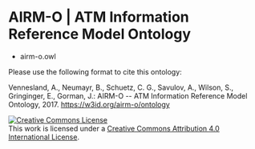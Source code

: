 AIRM-O | ATM Information Reference Model Ontology
===

* airm-o.owl 

Please use the following format to cite this ontology:

Vennesland, A., Neumayr, B., Schuetz, C. G., Savulov, A., Wilson, S., Gringinger, E., Gorman, J.: AIRM-O -- ATM Information Reference Model Ontology, 2017. https://w3id.org/airm-o/ontology


<a rel="license" href="http://creativecommons.org/licenses/by/4.0/"><img alt="Creative Commons License" style="border-width:0" src="https://i.creativecommons.org/l/by/4.0/88x31.png" /></a><br />This work is licensed under a <a rel="license" href="http://creativecommons.org/licenses/by/4.0/">Creative Commons Attribution 4.0 International License</a>.
